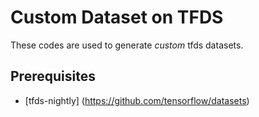 # Custom Dataset on TFDS 
These codes are used to generate *custom* tfds datasets.

## Prerequisites
- [tfds-nightly] (https://github.com/tensorflow/datasets)

